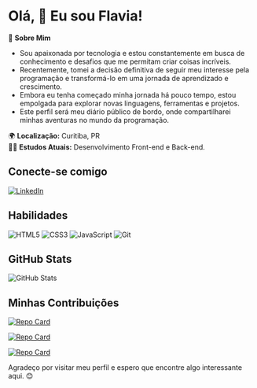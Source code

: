 # Olá, 👋 Eu sou Flavia!

🌟 **Sobre Mim**
- Sou apaixonada por tecnologia e estou constantemente em busca de conhecimento e desafios que me permitam criar coisas incríveis.
- Recentemente, tomei a decisão definitiva de seguir meu interesse pela programação e transformá-lo em uma jornada de aprendizado e crescimento.
- Embora eu tenha começado minha jornada há pouco tempo, estou empolgada para explorar novas linguagens, ferramentas e projetos.
- Este perfil será meu diário público de bordo, onde compartilharei minhas aventuras no mundo da programação.

🌍 **Localização:** Curitiba, PR  
👩‍💻 **Estudos Atuais:** Desenvolvimento Front-end e Back-end.

## Conecte-se comigo

[![LinkedIn](https://img.shields.io/badge/LinkedIn-000?style=for-the-badge&logo=linkedin&logoColor=0E76A8)](https://www.linkedin.com/in/flaviarosa25/)

## Habilidades 
![HTML5](https://img.shields.io/badge/HTML5-000?style=for-the-badge&logo=html5)
![CSS3](https://img.shields.io/badge/CSS3-000?style=for-the-badge&logo=css3&logoColor=264CE4)
![JavaScript](https://img.shields.io/badge/JavaScript-000?style=for-the-badge&logo=javascript)
![Git](https://img.shields.io/badge/git-%23F05033.svg?style=for-the-badge&logo=git&logoColor=white)

## GitHub Stats
![GitHub Stats](https://github-readme-stats.vercel.app/api?username=flaviaros4&theme=ocean_dark&bg_color=#151a28&border_color=30A3DC&show_icons=true&icon_color=30A3DC&title_color=E94D5F&text_color=FFF)
## Minhas Contribuições

[![Repo Card](https://github-readme-stats.vercel.app/api/pin/?username=flaviaros4&repo=js-developer-pokedex&bg_color=151a28&border_color=FFF&show_icons=true&icon_color=FFF&title_color=8957B2&text_color=79c433)](https://github.com/flaviaros4/js-developer-pokedex)

[![Repo Card](https://github-readme-stats.vercel.app/api/pin/?username=flaviaros4&repo=trilha-css-desafio-01&bg_color=151a28&border_color=FFF&show_icons=true&icon_color=FFF&title_color=8957B2&text_color=79c433)](https://github.com/flaviaros4/trilha-css-desafio-01)

[![Repo Card](https://github-readme-stats.vercel.app/api/pin/?username=flaviaros4&repo=desafio-html-2&bg_color=151a28&border_color=FFF&show_icons=true&icon_color=FFF&title_color=8957B2&text_color=79c433)](https://github.com/flaviaros4/desafio-html-2)


Agradeço por visitar meu perfil e espero que encontre algo interessante aqui. 😊



